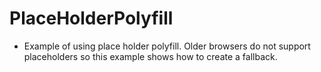 # PlaceHolderPolyfill
- Example of using place holder polyfill. Older browsers do not support placeholders so this example shows how to create a fallback. 
